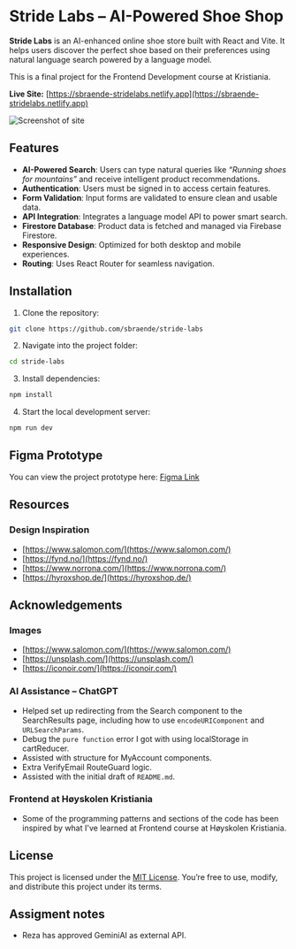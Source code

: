 # Stride Labs – AI-Powered Shoe Shop

**Stride Labs** is an AI-enhanced online shoe store built with React and Vite. It helps users discover the perfect shoe based on their preferences using natural language search powered by a language model.

This is a final project for the Frontend Development course at Kristiania.

**Live Site:** [https://sbraende-stridelabs.netlify.app](https://sbraende-stridelabs.netlify.app)

![Screenshot of site](/public/images/screenshots/stride-labs.png)

## Features

- **AI-Powered Search**: Users can type natural queries like _“Running shoes for mountains”_ and receive intelligent product recommendations.
- **Authentication**: Users must be signed in to access certain features.
- **Form Validation**: Input forms are validated to ensure clean and usable data.
- **API Integration**: Integrates a language model API to power smart search.
- **Firestore Database**: Product data is fetched and managed via Firebase Firestore.
- **Responsive Design**: Optimized for both desktop and mobile experiences.
- **Routing**: Uses React Router for seamless navigation.

## Installation

1. Clone the repository:

```bash
git clone https://github.com/sbraende/stride-labs
```

2. Navigate into the project folder:

```bash
cd stride-labs
```

3. Install dependencies:

```bash
npm install
```

4. Start the local development server:

```bash
npm run dev
```

## Figma Prototype

You can view the project prototype here: [Figma Link](https://www.figma.com/design/zBhvJqTttTMZMjZFvxUFj8/Shoe-shop?m=auto&t=EoYNkw1mV8lEOkIL-1)

## Resources

### Design Inspiration

- [https://www.salomon.com/](https://www.salomon.com/)
- [https://fynd.no/](https://fynd.no/)
- [https://www.norrona.com/](https://www.norrona.com/)
- [https://hyroxshop.de/](https://hyroxshop.de/)

## Acknowledgements

### Images

- [https://www.salomon.com/](https://www.salomon.com/)
- [https://unsplash.com/](https://unsplash.com/)
- [https://iconoir.com/](https://iconoir.com/)

### AI Assistance – ChatGPT

- Helped set up redirecting from the Search component to the SearchResults page, including how to use `encodeURIComponent` and `URLSearchParams`.
- Debug the `pure function` error I got with using localStorage in cartReducer.
- Assisted with structure for MyAccount components.
- Extra VerifyEmail RouteGuard logic.
- Assisted with the initial draft of `README.md`.

### Frontend at Høyskolen Kristiania

- Some of the programming patterns and sections of the code has been inspired by what I've learned at Frontend course at Høyskolen Kristiania.

## License

This project is licensed under the [MIT License](./LICENSE). You’re free to use, modify, and distribute this project under its terms.

## Assigment notes

- Reza has approved GeminiAI as external API.
